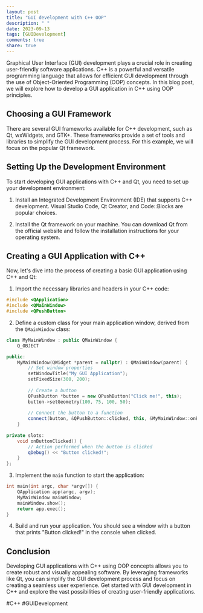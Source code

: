 ```yaml
---
layout: post
title: "GUI development with C++ OOP"
description: " "
date: 2023-09-13
tags: [GUIDevelopment]
comments: true
share: true
---
```


Graphical User Interface (GUI) development plays a crucial role in creating user-friendly software applications. C++ is a powerful and versatile programming language that allows for efficient GUI development through the use of Object-Oriented Programming (OOP) concepts. In this blog post, we will explore how to develop a GUI application in C++ using OOP principles.

## Choosing a GUI Framework

There are several GUI frameworks available for C++ development, such as Qt, wxWidgets, and GTK+. These frameworks provide a set of tools and libraries to simplify the GUI development process. For this example, we will focus on the popular Qt framework.

## Setting Up the Development Environment

To start developing GUI applications with C++ and Qt, you need to set up your development environment:

1. Install an Integrated Development Environment (IDE) that supports C++ development. Visual Studio Code, Qt Creator, and Code::Blocks are popular choices.

2. Install the Qt framework on your machine. You can download Qt from the official website and follow the installation instructions for your operating system.

## Creating a GUI Application with C++

Now, let's dive into the process of creating a basic GUI application using C++ and Qt:

1. Import the necessary libraries and headers in your C++ code:

```cpp
#include <QApplication>
#include <QMainWindow>
#include <QPushButton>
```

2. Define a custom class for your main application window, derived from the `QMainWindow` class:

```cpp
class MyMainWindow : public QMainWindow {
    Q_OBJECT

public:
    MyMainWindow(QWidget *parent = nullptr) : QMainWindow(parent) {
        // Set window properties
        setWindowTitle("My GUI Application");
        setFixedSize(300, 200);
        
        // Create a button
        QPushButton *button = new QPushButton("Click me!", this);
        button->setGeometry(100, 75, 100, 50);
        
        // Connect the button to a function
        connect(button, &QPushButton::clicked, this, &MyMainWindow::onButtonClicked);
    }
    
private slots:
    void onButtonClicked() {
        // Action performed when the button is clicked
        qDebug() << "Button clicked!";
    }
};
```

3. Implement the `main` function to start the application:

```cpp
int main(int argc, char *argv[]) {
    QApplication app(argc, argv);
    MyMainWindow mainWindow;
    mainWindow.show();
    return app.exec();
}
```

4. Build and run your application. You should see a window with a button that prints "Button clicked!" in the console when clicked.

## Conclusion

Developing GUI applications with C++ using OOP concepts allows you to create robust and visually appealing software. By leveraging frameworks like Qt, you can simplify the GUI development process and focus on creating a seamless user experience. Get started with GUI development in C++ and explore the vast possibilities of creating user-friendly applications.

#C++ #GUIDevelopment